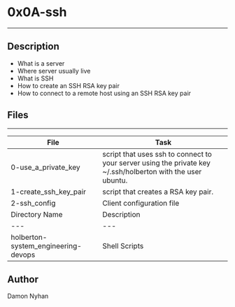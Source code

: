# 0x0A-ssh
---
## Description
* What is a server
* Where server usually live
* What is SSH
* How to create an SSH RSA key pair
* How to connect to a remote host using an SSH RSA key pair
## Files
---
File|Task
---|---
0-use_a_private_key | script that uses ssh to connect to your server using the private key ~/.ssh/holberton with the user ubuntu.
1-create_ssh_key_pair | script that creates a RSA key pair.
2-ssh_config | Client configuration file
Directory Name | Description
---|---
holberton-system_engineering-devops | Shell Scripts
## Author
Damon Nyhan